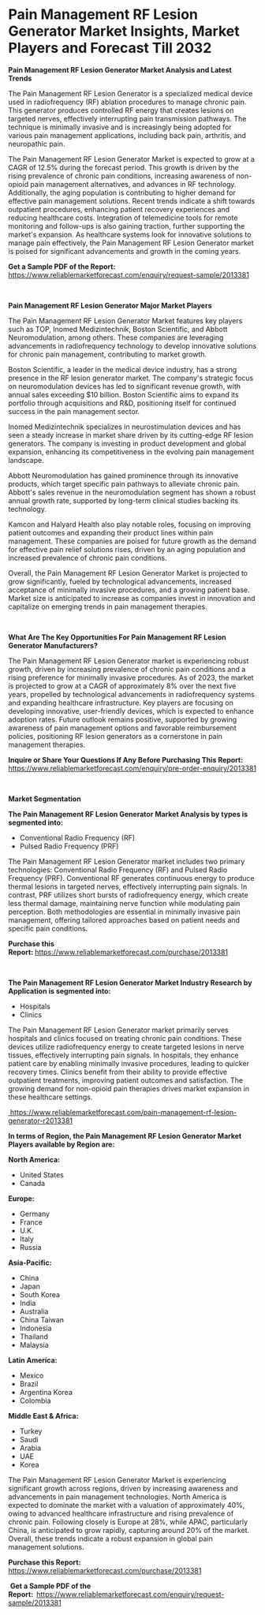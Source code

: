 <p><h1>Pain Management RF Lesion Generator Market Insights, Market Players and Forecast Till 2032</h1></p><p><strong>Pain Management RF Lesion Generator Market Analysis and Latest Trends</strong></p>
<p><p>The Pain Management RF Lesion Generator is a specialized medical device used in radiofrequency (RF) ablation procedures to manage chronic pain. This generator produces controlled RF energy that creates lesions on targeted nerves, effectively interrupting pain transmission pathways. The technique is minimally invasive and is increasingly being adopted for various pain management applications, including back pain, arthritis, and neuropathic pain.</p><p>The Pain Management RF Lesion Generator Market is expected to grow at a CAGR of 12.5% during the forecast period. This growth is driven by the rising prevalence of chronic pain conditions, increasing awareness of non-opioid pain management alternatives, and advances in RF technology. Additionally, the aging population is contributing to higher demand for effective pain management solutions. Recent trends indicate a shift towards outpatient procedures, enhancing patient recovery experiences and reducing healthcare costs. Integration of telemedicine tools for remote monitoring and follow-ups is also gaining traction, further supporting the market's expansion. As healthcare systems look for innovative solutions to manage pain effectively, the Pain Management RF Lesion Generator market is poised for significant advancements and growth in the coming years.</p></p>
<p><strong>Get a Sample PDF of the Report:&nbsp;</strong> <a href="https://www.reliablemarketforecast.com/enquiry/request-sample/2013381?utm_campaign=1899&utm_medium=2&utm_source=Github&utm_content=ia&utm_term=16042025&utm_id=pain-management-rf-lesion-generator">https://www.reliablemarketforecast.com/enquiry/request-sample/2013381</a></p>
<p>&nbsp;</p>
<p><strong>Pain Management RF Lesion Generator Major Market Players</strong></p>
<p><p>The Pain Management RF Lesion Generator Market features key players such as TOP, Inomed Medizintechnik, Boston Scientific, and Abbott Neuromodulation, among others. These companies are leveraging advancements in radiofrequency technology to develop innovative solutions for chronic pain management, contributing to market growth.</p><p>Boston Scientific, a leader in the medical device industry, has a strong presence in the RF lesion generator market. The company's strategic focus on neuromodulation devices has led to significant revenue growth, with annual sales exceeding $10 billion. Boston Scientific aims to expand its portfolio through acquisitions and R&D, positioning itself for continued success in the pain management sector.</p><p>Inomed Medizintechnik specializes in neurostimulation devices and has seen a steady increase in market share driven by its cutting-edge RF lesion generators. The company is investing in product development and global expansion, enhancing its competitiveness in the evolving pain management landscape.</p><p>Abbott Neuromodulation has gained prominence through its innovative products, which target specific pain pathways to alleviate chronic pain. Abbott's sales revenue in the neuromodulation segment has shown a robust annual growth rate, supported by long-term clinical studies backing its technology.</p><p>Kamcon and Halyard Health also play notable roles, focusing on improving patient outcomes and expanding their product lines within pain management. These companies are poised for future growth as the demand for effective pain relief solutions rises, driven by an aging population and increased prevalence of chronic pain conditions.</p><p>Overall, the Pain Management RF Lesion Generator Market is projected to grow significantly, fueled by technological advancements, increased acceptance of minimally invasive procedures, and a growing patient base. Market size is anticipated to increase as companies invest in innovation and capitalize on emerging trends in pain management therapies.</p></p>
<p>&nbsp;</p>
<p><strong>What Are The Key Opportunities For Pain Management RF Lesion Generator Manufacturers?</strong></p>
<p><p>The Pain Management RF Lesion Generator market is experiencing robust growth, driven by increasing prevalence of chronic pain conditions and a rising preference for minimally invasive procedures. As of 2023, the market is projected to grow at a CAGR of approximately 8% over the next five years, propelled by technological advancements in radiofrequency systems and expanding healthcare infrastructure. Key players are focusing on developing innovative, user-friendly devices, which is expected to enhance adoption rates. Future outlook remains positive, supported by growing awareness of pain management options and favorable reimbursement policies, positioning RF lesion generators as a cornerstone in pain management therapies.</p></p>
<p><strong>Inquire or Share Your Questions If Any Before Purchasing This Report:</strong> <a href="https://www.reliablemarketforecast.com/enquiry/pre-order-enquiry/2013381?utm_campaign=1899&utm_medium=2&utm_source=Github&utm_content=ia&utm_term=16042025&utm_id=pain-management-rf-lesion-generator">https://www.reliablemarketforecast.com/enquiry/pre-order-enquiry/2013381</a></p>
<p>&nbsp;</p>
<p><strong>Market Segmentation</strong></p>
<p><strong>The Pain Management RF Lesion Generator Market Analysis by types is segmented into:</strong></p>
<p><ul><li>Conventional Radio Frequency (RF)</li><li>Pulsed Radio Frequency (PRF)</li></ul></p>
<p><p>The Pain Management RF Lesion Generator market includes two primary technologies: Conventional Radio Frequency (RF) and Pulsed Radio Frequency (PRF). Conventional RF generates continuous energy to produce thermal lesions in targeted nerves, effectively interrupting pain signals. In contrast, PRF utilizes short bursts of radiofrequency energy, which create less thermal damage, maintaining nerve function while modulating pain perception. Both methodologies are essential in minimally invasive pain management, offering tailored approaches based on patient needs and specific pain conditions.</p></p>
<p><strong>Purchase this Report:&nbsp;</strong><a href="https://www.reliablemarketforecast.com/purchase/2013381?utm_campaign=1899&utm_medium=2&utm_source=Github&utm_content=ia&utm_term=16042025&utm_id=pain-management-rf-lesion-generator">https://www.reliablemarketforecast.com/purchase/2013381</a></p>
<p>&nbsp;</p>
<p><strong>The Pain Management RF Lesion Generator Market Industry Research by Application is segmented into:</strong></p>
<p><ul><li>Hospitals</li><li>Clinics</li></ul></p>
<p><p>The Pain Management RF Lesion Generator market primarily serves hospitals and clinics focused on treating chronic pain conditions. These devices utilize radiofrequency energy to create targeted lesions in nerve tissues, effectively interrupting pain signals. In hospitals, they enhance patient care by enabling minimally invasive procedures, leading to quicker recovery times. Clinics benefit from their ability to provide effective outpatient treatments, improving patient outcomes and satisfaction. The growing demand for non-opioid pain therapies drives market expansion in these healthcare settings.</p></p>
<p><a href="https://www.reliablemarketforecast.com/pain-management-rf-lesion-generator-r2013381?utm_campaign=1899&utm_medium=2&utm_source=Github&utm_content=ia&utm_term=16042025&utm_id=pain-management-rf-lesion-generator">&nbsp;https://www.reliablemarketforecast.com/pain-management-rf-lesion-generator-r2013381</a></p>
<p><strong>In terms of Region, the Pain Management RF Lesion Generator Market Players available by Region are:</strong></p>
<p>
    <p> <strong> North America: </strong>
        <ul>
            <li>United States</li>
            <li>Canada</li>
        </ul>
        </p> 
    <p> <strong> Europe: </strong>
        <ul>
            <li>Germany</li>
            <li>France</li>
            <li>U.K.</li>
            <li>Italy</li>
            <li>Russia</li>
        </ul>
        </p> 
    <p> <strong> Asia-Pacific: </strong>
        <ul>
            <li>China</li>
            <li>Japan</li>
            <li>South Korea</li>
            <li>India</li>
            <li>Australia</li>
            <li>China Taiwan</li>
            <li>Indonesia</li>
            <li>Thailand</li>
            <li>Malaysia</li>
        </ul>
        </p> 
    <p> <strong> Latin America: </strong>
        <ul>
            <li>Mexico</li>
            <li>Brazil</li>
            <li>Argentina Korea</li>
            <li>Colombia</li>
        </ul>
        </p> 
    <p> <strong> Middle East & Africa: </strong>
        <ul>
            <li>Turkey</li>
            <li>Saudi</li>
            <li>Arabia</li>
            <li>UAE</li>
            <li>Korea</li>
        </ul>
    </p>
    </p>
<p><p>The Pain Management RF Lesion Generator Market is experiencing significant growth across regions, driven by increasing awareness and advancements in pain management technologies. North America is expected to dominate the market with a valuation of approximately 40%, owing to advanced healthcare infrastructure and rising prevalence of chronic pain. Following closely is Europe at 28%, while APAC, particularly China, is anticipated to grow rapidly, capturing around 20% of the market. Overall, these trends indicate a robust expansion in global pain management solutions.</p></p>
<p><strong>Purchase this Report: </strong><a href="https://www.reliablemarketforecast.com/purchase/2013381?utm_campaign=1899&utm_medium=2&utm_source=Github&utm_content=ia&utm_term=16042025&utm_id=pain-management-rf-lesion-generator">https://www.reliablemarketforecast.com/purchase/2013381</a></p>
<p>&nbsp;<strong>Get a Sample PDF of the Report:&nbsp;&nbsp;</strong><a href="https://www.reliablemarketforecast.com/enquiry/request-sample/2013381?utm_campaign=1899&utm_medium=2&utm_source=Github&utm_content=ia&utm_term=16042025&utm_id=pain-management-rf-lesion-generator">https://www.reliablemarketforecast.com/enquiry/request-sample/2013381</a></p>
<p><strong></strong></p>
<p><p></p><p></p><p></p></p>